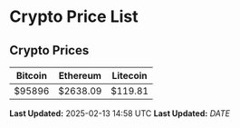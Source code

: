 # Crypto Price List

## Crypto Prices
| Bitcoin | Ethereum | Litecoin |
| ------- | -------- | -------- |
| $95896 | $2638.09 | $119.81 |
**Last Updated:** 2025-02-13 14:58 UTC
**Last Updated:** $DATE$
